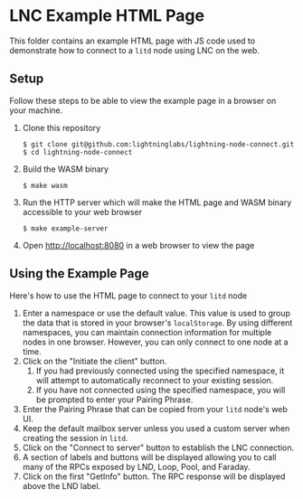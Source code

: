 # LNC Example HTML Page

This folder contains an example HTML page with JS code used to demonstrate how
to connect to a `litd` node using LNC on the web.

## Setup

Follow these steps to be able to view the example page in a browser on your
machine.

1. Clone this repository
   ```
   $ git clone git@github.com:lightninglabs/lightning-node-connect.git
   $ cd lightning-node-connect
   ```
1. Build the WASM binary
   ```
   $ make wasm
   ```
1. Run the HTTP server which will make the HTML page and WASM binary accessible
   to your web browser
   ```
   $ make example-server
   ```
1. Open [http://localhost:8080](http://localhost:8080) in a web browser to view
   the page

## Using the Example Page

Here's how to use the HTML page to connect to your `litd` node

1. Enter a namespace or use the default value. This value is used to group the
   data that is stored in your browser's `localStorage`. By using different
   namespaces, you can maintain connection information for multiple nodes in
   one browser. However, you can only connect to one node at a time.
1. Click on the "Initiate the client" button.
   1. If you had previously connected using the specified namespace, it will
      attempt to automatically reconnect to your existing session.
   1. If you have not connected using the specified namespace, you will be
      prompted to enter your Pairing Phrase.
1. Enter the Pairing Phrase that can be copied from your `litd` node's web UI.
1. Keep the default mailbox server unless you used a custom server when
   creating the session in `litd`.
1. Click on the "Connect to server" button to establish the LNC connection.
1. A section of labels and buttons will be displayed allowing you to call
   many of the RPCs exposed by LND, Loop, Pool, and Faraday.
1. Click on the first "GetInfo" button. The RPC response will be displayed
   above the LND label.
